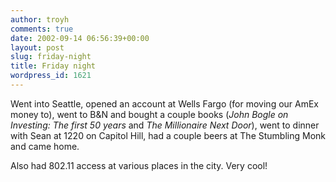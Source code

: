 ```yaml
---
author: troyh
comments: true
date: 2002-09-14 06:56:39+00:00
layout: post
slug: friday-night
title: Friday night
wordpress_id: 1621
---
```


Went into Seattle, opened an account at Wells Fargo (for moving our AmEx money to), went to B&N and bought a couple books (_John Bogle on Investing: The first 50 years_ and _The Millionaire Next Door_), went to dinner with Sean at 1220 on Capitol Hill, had a couple beers at The Stumbling Monk and came home.

Also had 802.11 access at various places in the city. Very cool!
